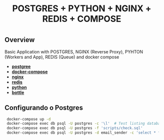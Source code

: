 <h1 align="center"> 
    POSTGRES + PYTHON + NGINX + REDIS + COMPOSE
<h1>

## Overview
Basic Application with POSTGRES, NGINX (Reverse Proxy), PYHTON (Workers and App), REDIS (Queue) and docker compose

- **[postgree](https://www.postgresql.org/)**
- **[docker-compose](https://docs.docker.com/compose/)**
- **[nginx](https://www.nginx.com/blog/deploying-nginx-nginx-plus-docker/)**
- **[redis](https://redis.io/)**
- **[python](https://www.python.org/)**
- **[bottle](https://pypi.org/project/bottle/)**

## Configurando o Postgres
``` bash
 docker-compose up -d
 docker-compose exec db psql -U postgres -c '\l'  # Test listing databases
 docker-compose exec db psql -U postgres -f 'scripts/check.sql'
 docker-compose exec db psql -U postgres -d email_sender -c 'select * from emails;'
```



